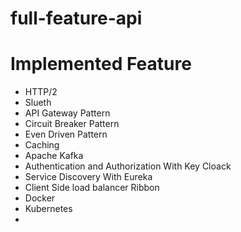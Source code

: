 # full-feature-api

# Implemented Feature
* HTTP/2
* Slueth
* API Gateway Pattern
* Circuit Breaker Pattern
* Even Driven Pattern
* Caching
* Apache Kafka
* Authentication and Authorization With Key Cloack
* Service Discovery With Eureka
* Client Side load balancer Ribbon
* Docker
* Kubernetes
* 